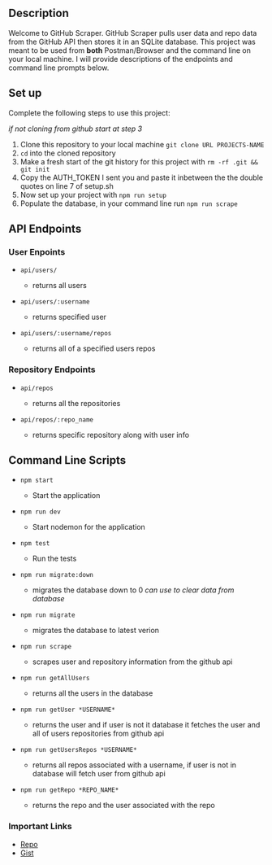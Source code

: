 
## Description

Welcome to GitHub Scraper. GitHub Scraper pulls user data and repo data from the GitHub API then stores it in an SQLite database. This project was meant to be used from __both__ Postman/Browser and the command line on your local machine. I will provide descriptions of the endpoints and command line prompts below.

## Set up

Complete the following steps to use this project:

*if not cloning from github start at step 3*

1. Clone this repository to your local machine `git clone URL PROJECTS-NAME`
2. `cd` into the cloned repository
3. Make a fresh start of the git history for this project with `rm -rf .git && git init`
4. Copy the AUTH_TOKEN I sent you and paste it inbetween the the double quotes on line 7 of setup.sh
5. Now set up your project with `npm run setup`
7. Populate the database, in your command line run `npm run scrape` 
 





## API Endpoints

### User Enpoints

- `api/users/` 
  - returns all users

- `api/users/:username`
  - returns specified user

- `api/users/:username/repos`
  - returns all of a specified users repos

### Repository Endpoints

- `api/repos`
  - returns all the repositories

- `api/repos/:repo_name`
  - returns specific repository along with user info


## Command Line Scripts

- `npm start`
  - Start the application

- `npm run dev`
  - Start nodemon for the application

- `npm test`
  - Run the tests 

- `npm run migrate:down`
  - migrates the database down to 0 *can use to clear data from database*

- `npm run migrate`
  - migrates the database to latest verion

- `npm run scrape`
  - scrapes user and repository information from the github api

- `npm run getAllUsers`
  - returns all the users in the database

- `npm run getUser *USERNAME*`
  - returns the user and if user is not it database it fetches the user and all of users repositories from github api

- `npm run getUsersRepos *USERNAME*`
  - returns all repos associated with a username, if user is not in database will fetch user from github api

- `npm run getRepo *REPO_NAME*`
  - returns the repo and the user associated with the repo


### Important Links

- [Repo](https://github.com/bateman001/github-scraper)
- [Gist](https://gist.github.com/bateman001/eea2d261c2508746d28ab82008605a5c)



